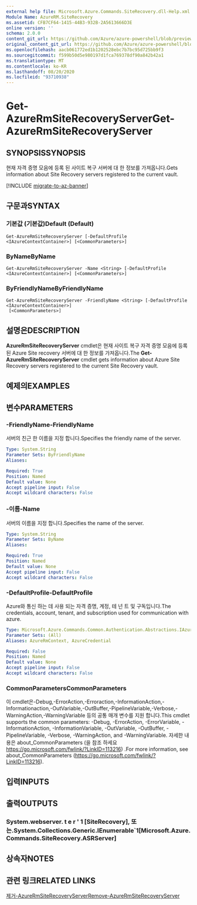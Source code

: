 ```yaml
---
external help file: Microsoft.Azure.Commands.SiteRecovery.dll-Help.xml
Module Name: AzureRM.SiteRecovery
ms.assetid: CFB7CF64-1415-44B3-932B-2A5613666D3E
online version: ''
schema: 2.0.0
content_git_url: https://github.com/Azure/azure-powershell/blob/preview/src/ResourceManager/SiteRecovery/Commands.SiteRecovery/help/Get-AzureRmSiteRecoveryServer.md
original_content_git_url: https://github.com/Azure/azure-powershell/blob/preview/src/ResourceManager/SiteRecovery/Commands.SiteRecovery/help/Get-AzureRmSiteRecoveryServer.md
ms.openlocfilehash: aacb061772ed1b1202528ebc7b7bc95d725bb9f3
ms.sourcegitcommit: f599b50d5e980197d1fca769378df90a842b42a1
ms.translationtype: MT
ms.contentlocale: ko-KR
ms.lasthandoff: 08/20/2020
ms.locfileid: "93710938"
---
```

# <span data-ttu-id="fabf8-101">Get-AzureRmSiteRecoveryServer</span><span class="sxs-lookup"><span data-stu-id="fabf8-101">Get-AzureRmSiteRecoveryServer</span></span>

## <span data-ttu-id="fabf8-102">SYNOPSIS</span><span class="sxs-lookup"><span data-stu-id="fabf8-102">SYNOPSIS</span></span>
<span data-ttu-id="fabf8-103">현재 자격 증명 모음에 등록 된 사이트 복구 서버에 대 한 정보를 가져옵니다.</span><span class="sxs-lookup"><span data-stu-id="fabf8-103">Gets information about Site Recovery servers registered to the current vault.</span></span>

[!INCLUDE [migrate-to-az-banner](../../includes/migrate-to-az-banner.md)]

## <span data-ttu-id="fabf8-104">구문과</span><span class="sxs-lookup"><span data-stu-id="fabf8-104">SYNTAX</span></span>

### <span data-ttu-id="fabf8-105">기본값 (기본값)</span><span class="sxs-lookup"><span data-stu-id="fabf8-105">Default (Default)</span></span>
```
Get-AzureRmSiteRecoveryServer [-DefaultProfile <IAzureContextContainer>] [<CommonParameters>]
```

### <span data-ttu-id="fabf8-106">ByName</span><span class="sxs-lookup"><span data-stu-id="fabf8-106">ByName</span></span>
```
Get-AzureRmSiteRecoveryServer -Name <String> [-DefaultProfile <IAzureContextContainer>] [<CommonParameters>]
```

### <span data-ttu-id="fabf8-107">ByFriendlyName</span><span class="sxs-lookup"><span data-stu-id="fabf8-107">ByFriendlyName</span></span>
```
Get-AzureRmSiteRecoveryServer -FriendlyName <String> [-DefaultProfile <IAzureContextContainer>]
 [<CommonParameters>]
```

## <span data-ttu-id="fabf8-108">설명은</span><span class="sxs-lookup"><span data-stu-id="fabf8-108">DESCRIPTION</span></span>
<span data-ttu-id="fabf8-109">**AzureRmSiteRecoveryServer** cmdlet은 현재 사이트 복구 자격 증명 모음에 등록 된 Azure Site recovery 서버에 대 한 정보를 가져옵니다.</span><span class="sxs-lookup"><span data-stu-id="fabf8-109">The **Get-AzureRmSiteRecoveryServer** cmdlet gets information about Azure Site Recovery servers registered to the current Site Recovery vault.</span></span>

## <span data-ttu-id="fabf8-110">예제의</span><span class="sxs-lookup"><span data-stu-id="fabf8-110">EXAMPLES</span></span>

## <span data-ttu-id="fabf8-111">변수</span><span class="sxs-lookup"><span data-stu-id="fabf8-111">PARAMETERS</span></span>

### <span data-ttu-id="fabf8-112">-FriendlyName</span><span class="sxs-lookup"><span data-stu-id="fabf8-112">-FriendlyName</span></span>
<span data-ttu-id="fabf8-113">서버의 친근 한 이름을 지정 합니다.</span><span class="sxs-lookup"><span data-stu-id="fabf8-113">Specifies the friendly name of the server.</span></span>

```yaml
Type: System.String
Parameter Sets: ByFriendlyName
Aliases: 

Required: True
Position: Named
Default value: None
Accept pipeline input: False
Accept wildcard characters: False
```

### <span data-ttu-id="fabf8-114">-이름</span><span class="sxs-lookup"><span data-stu-id="fabf8-114">-Name</span></span>
<span data-ttu-id="fabf8-115">서버의 이름을 지정 합니다.</span><span class="sxs-lookup"><span data-stu-id="fabf8-115">Specifies the name of the server.</span></span>

```yaml
Type: System.String
Parameter Sets: ByName
Aliases: 

Required: True
Position: Named
Default value: None
Accept pipeline input: False
Accept wildcard characters: False
```

### <span data-ttu-id="fabf8-116">-DefaultProfile</span><span class="sxs-lookup"><span data-stu-id="fabf8-116">-DefaultProfile</span></span>
<span data-ttu-id="fabf8-117">Azure와 통신 하는 데 사용 되는 자격 증명, 계정, 테 넌 트 및 구독입니다.</span><span class="sxs-lookup"><span data-stu-id="fabf8-117">The credentials, account, tenant, and subscription used for communication with azure.</span></span>

```yaml
Type: Microsoft.Azure.Commands.Common.Authentication.Abstractions.IAzureContextContainer
Parameter Sets: (All)
Aliases: AzureRmContext, AzureCredential

Required: False
Position: Named
Default value: None
Accept pipeline input: False
Accept wildcard characters: False
```

### <span data-ttu-id="fabf8-118">CommonParameters</span><span class="sxs-lookup"><span data-stu-id="fabf8-118">CommonParameters</span></span>
<span data-ttu-id="fabf8-119">이 cmdlet은-Debug,-ErrorAction,-Erroraction,-InformationAction,-Informationaction,-OutVariable,-OutBuffer,-PipelineVariable,-Verbose,-WarningAction,-WarningVariable 등의 공통 매개 변수를 지원 합니다.</span><span class="sxs-lookup"><span data-stu-id="fabf8-119">This cmdlet supports the common parameters: -Debug, -ErrorAction, -ErrorVariable, -InformationAction, -InformationVariable, -OutVariable, -OutBuffer, -PipelineVariable, -Verbose, -WarningAction, and -WarningVariable.</span></span> <span data-ttu-id="fabf8-120">자세한 내용은 about_CommonParameters (을 참조 하세요 https://go.microsoft.com/fwlink/?LinkID=113216) .</span><span class="sxs-lookup"><span data-stu-id="fabf8-120">For more information, see about_CommonParameters (https://go.microsoft.com/fwlink/?LinkID=113216).</span></span>

## <span data-ttu-id="fabf8-121">입력</span><span class="sxs-lookup"><span data-stu-id="fabf8-121">INPUTS</span></span>

## <span data-ttu-id="fabf8-122">출력</span><span class="sxs-lookup"><span data-stu-id="fabf8-122">OUTPUTS</span></span>

### <span data-ttu-id="fabf8-123">System.webserver. t e r ' 1 [SiteRecovery], 또는.</span><span class="sxs-lookup"><span data-stu-id="fabf8-123">System.Collections.Generic.IEnumerable\`1[Microsoft.Azure.Commands.SiteRecovery.ASRServer]</span></span>

## <span data-ttu-id="fabf8-124">상속자</span><span class="sxs-lookup"><span data-stu-id="fabf8-124">NOTES</span></span>

## <span data-ttu-id="fabf8-125">관련 링크</span><span class="sxs-lookup"><span data-stu-id="fabf8-125">RELATED LINKS</span></span>

[<span data-ttu-id="fabf8-126">제거-AzureRmSiteRecoveryServer</span><span class="sxs-lookup"><span data-stu-id="fabf8-126">Remove-AzureRmSiteRecoveryServer</span></span>](./Remove-AzureRmSiteRecoveryServer.md)
